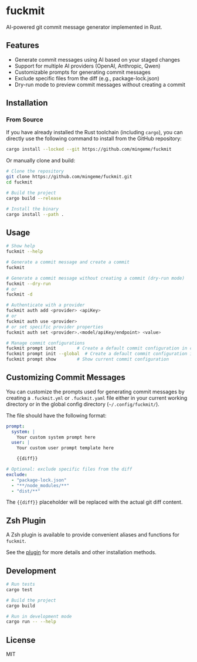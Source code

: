 # fuckmit

AI-powered git commit message generator implemented in Rust.

## Features

- Generate commit messages using AI based on your staged changes
- Support for multiple AI providers (OpenAI, Anthropic, Qwen)
- Customizable prompts for generating commit messages
- Exclude specific files from the diff (e.g., package-lock.json)
- Dry-run mode to preview commit messages without creating a commit

## Installation

### From Source

If you have already installed the Rust toolchain (including `cargo`), you can directly use the following command to install from the GitHub repository:

```bash
cargo install --locked --git https://github.com/mingeme/fuckmit
```

Or manually clone and build:

```bash
# Clone the repository
git clone https://github.com/mingeme/fuckmit.git
cd fuckmit

# Build the project
cargo build --release

# Install the binary
cargo install --path .
```

## Usage

```bash
# Show help
fuckmit --help

# Generate a commit message and create a commit
fuckmit

# Generate a commit message without creating a commit (dry-run mode)
fuckmit --dry-run
# or
fuckmit -d

# Authenticate with a provider
fuckmit auth add <provider> <apiKey>
# or
fuckmit auth use <provider>
# or set specific provider properties
fuckmit auth set <provider>.<model/apiKey/endpoint> <value>

# Manage commit configurations
fuckmit prompt init        # Create a default commit configuration in current directory
fuckmit prompt init --global  # Create a default commit configuration in global config directory
fuckmit prompt show        # Show current commit configuration
```

## Customizing Commit Messages

You can customize the prompts used for generating commit messages by creating a `.fuckmit.yml` or `.fuckmit.yaml` file either in your current working directory or in the global config directory (`~/.config/fuckmit/`).

The file should have the following format:

```yaml
prompt:
  system: |
    Your custom system prompt here
  user: |
    Your custom user prompt template here

    {{diff}}

# Optional: exclude specific files from the diff
exclude:
  - "package-lock.json"
  - "**/node_modules/**"
  - "dist/**"
```

The `{{diff}}` placeholder will be replaced with the actual git diff content.

## Zsh Plugin

A Zsh plugin is available to provide convenient aliases and functions for `fuckmit`.

See the [plugin](https://github.com/mingeme/fuckmit-zsh) for more details and other installation methods.

## Development

```bash
# Run tests
cargo test

# Build the project
cargo build

# Run in development mode
cargo run -- --help
```

## License

MIT
